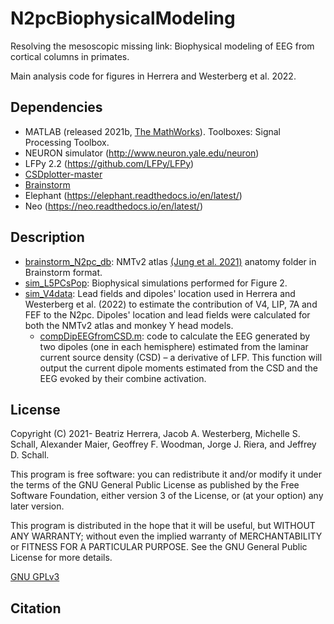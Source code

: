 # N2pcBiophysicalModeling
Resolving the mesoscopic missing link: Biophysical modeling of EEG from  cortical columns in primates.

Main analysis code for figures in Herrera and Westerberg et al. 2022.

## Dependencies
- MATLAB (released 2021b, [The MathWorks](https://www.mathworks.com/?s_tid=gn_logo)). Toolboxes: Signal Processing Toolbox.
- NEURON simulator (http://www.neuron.yale.edu/neuron)
- LFPy 2.2 (https://github.com/LFPy/LFPy)
- [CSDplotter-master](https://github.com/espenhgn/CSDplotter)
- [Brainstorm](https://neuroimage.usc.edu/brainstorm/Introduction)
- Elephant (https://elephant.readthedocs.io/en/latest/)
- Neo (https://neo.readthedocs.io/en/latest/)

## Description
- [brainstorm_N2pc_db](brainstorm_N2pc_db): NMTv2 atlas [(Jung et al. 2021)](https://doi.org/10.1016/j.neuroimage.2021.117997) anatomy folder in Brainstorm format. 
- [sim_L5PCsPop](sim_L5PCsPop): Biophysical simulations performed for Figure 2. 
- [sim_V4data](sim_V4data): Lead fields and dipoles' location used in Herrera and Westerberg et al. (2022) to estimate the contribution of V4, LIP, 7A and FEF to the N2pc. Dipoles' location and lead fields were calculated for both the NMTv2 atlas and monkey Y head models.
  * [compDipEEGfromCSD.m](compDipEEGfromCSD.m): code to calculate the EEG generated by two dipoles (one in each hemisphere) estimated from the laminar current source density (CSD) – a derivative of LFP. This function will output the current dipole moments estimated from the CSD and the EEG evoked by their combine activation.

## License
Copyright (C) 2021- Beatriz Herrera, Jacob A. Westerberg, Michelle S. Schall, Alexander Maier, Geoffrey F. Woodman, Jorge J. Riera, and Jeffrey D. Schall.

This program is free software: you can redistribute it and/or modify it under the terms of the GNU General Public License as published by the Free Software Foundation, either version 3 of the License, or (at your option) any later version.

This program is distributed in the hope that it will be useful, but WITHOUT ANY WARRANTY; without even the implied warranty of MERCHANTABILITY or FITNESS FOR A PARTICULAR PURPOSE. See the GNU General Public License for more details.

[GNU GPLv3](https://choosealicense.com/licenses/gpl-3.0/)

## Citation

